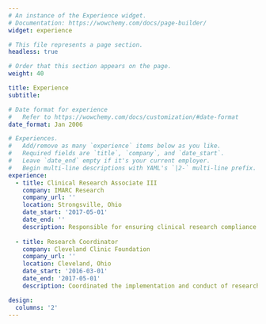 ```yaml
---
# An instance of the Experience widget.
# Documentation: https://wowchemy.com/docs/page-builder/
widget: experience

# This file represents a page section.
headless: true

# Order that this section appears on the page.
weight: 40

title: Experience
subtitle:

# Date format for experience
#   Refer to https://wowchemy.com/docs/customization/#date-format
date_format: Jan 2006

# Experiences.
#   Add/remove as many `experience` items below as you like.
#   Required fields are `title`, `company`, and `date_start`.
#   Leave `date_end` empty if it's your current employer.
#   Begin multi-line descriptions with YAML's `|2-` multi-line prefix.
experience:
  - title: Clinical Research Associate III
    company: IMARC Research
    company_url: ''
    location: Strongsville, Ohio
    date_start: '2017-05-01'
    date_end: ''
    description: Responsible for ensuring clinical research compliance throughout clinical trials life cycle. Work closely with sponsoring companies, contract research organizations, and investigators to assist in the device, biologic, and pharmaceutical research processes.
        
  - title: Research Coordinator
    company: Cleveland Clinic Foundation
    company_url: ''
    location: Cleveland, Ohio
    date_start: '2016-03-01'
    date_end: '2017-05-01'
    description: Coordinated the implementation and conduct of research projects ensuring adherence to research protocol requirements including, timely completion and communication of regulatory documents, the development of data capture and monitoring plans, reporting of Serious Adverse Events and completion of Food and Drug Administration (FDA) and sponsor forms in accordance with GCP timelines.

design:
  columns: '2'
---
```

